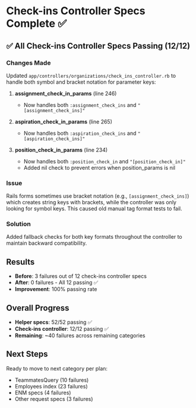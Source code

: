 # Check-ins Controller Specs Complete ✅

## ✅ All Check-ins Controller Specs Passing (12/12)

### Changes Made

Updated `app/controllers/organizations/check_ins_controller.rb` to handle both symbol and bracket notation for parameter keys:

1. **assignment_check_in_params** (line 246)
   - Now handles both `:assignment_check_ins` and `"[assignment_check_ins]"`
   
2. **aspiration_check_in_params** (line 265)
   - Now handles both `:aspiration_check_ins` and `"[aspiration_check_ins]"`
   
3. **position_check_in_params** (line 234)
   - Now handles both `:position_check_in` and `"[position_check_in]"`
   - Added nil check to prevent errors when position_params is nil

### Issue
Rails forms sometimes use bracket notation (e.g., `[assignment_check_ins]`) which creates string keys with brackets, while the controller was only looking for symbol keys. This caused old manual tag format tests to fail.

### Solution
Added fallback checks for both key formats throughout the controller to maintain backward compatibility.

## Results

- **Before**: 3 failures out of 12 check-ins controller specs
- **After**: 0 failures - All 12 passing ✅
- **Improvement**: 100% passing rate

## Overall Progress

- **Helper specs**: 52/52 passing ✅
- **Check-ins controller**: 12/12 passing ✅  
- **Remaining**: ~40 failures across remaining categories

## Next Steps

Ready to move to next category per plan:
- TeammatesQuery (10 failures)
- Employees index (23 failures)
- ENM specs (4 failures)
- Other request specs (3 failures)

